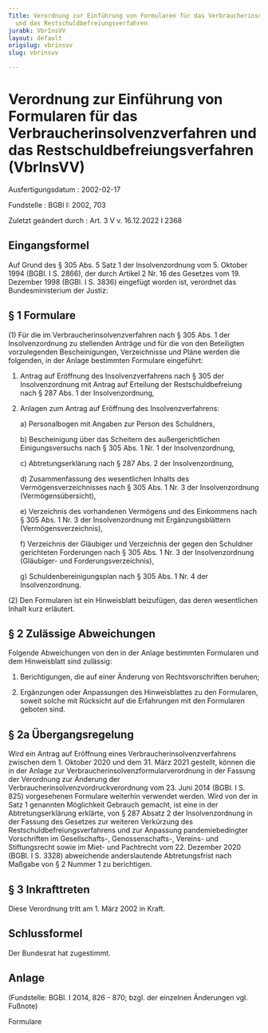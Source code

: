 ```yaml
---
Title: Verordnung zur Einführung von Formularen für das Verbraucherinsolvenzverfahren
  und das Restschuldbefreiungsverfahren
jurabk: VbrInsVV
layout: default
origslug: vbrinsvv
slug: vbrinsvv

---
```


# Verordnung zur Einführung von Formularen für das Verbraucherinsolvenzverfahren und das Restschuldbefreiungsverfahren (VbrInsVV)

Ausfertigungsdatum
:   2002-02-17

Fundstelle
:   BGBl I: 2002, 703

Zuletzt geändert durch
:   Art. 3 V v. 16.12.2022 I 2368



## Eingangsformel

Auf Grund des § 305 Abs. 5 Satz 1 der Insolvenzordnung vom 5. Oktober
1994 (BGBl. I S. 2866), der durch Artikel 2 Nr. 16 des Gesetzes vom
19\. Dezember 1998 (BGBl. I S. 3836) eingefügt worden ist, verordnet
das Bundesministerium der Justiz:


## § 1 Formulare

(1) Für die im Verbraucherinsolvenzverfahren nach § 305 Abs. 1 der
Insolvenzordnung zu stellenden Anträge und für die von den Beteiligten
vorzulegenden Bescheinigungen, Verzeichnisse und Pläne werden die
folgenden, in der Anlage bestimmten Formulare eingeführt:

1.  Antrag auf Eröffnung des Insolvenzverfahrens nach § 305 der
    Insolvenzordnung mit Antrag auf Erteilung der Restschuldbefreiung nach
    § 287 Abs. 1 der Insolvenzordnung,


2.  Anlagen zum Antrag auf Eröffnung des Insolvenzverfahrens:

    a)  Personalbogen mit Angaben zur Person des Schuldners,


    b)  Bescheinigung über das Scheitern des außergerichtlichen
        Einigungsversuchs nach § 305 Abs. 1 Nr. 1 der Insolvenzordnung,


    c)  Abtretungserklärung nach § 287 Abs. 2 der Insolvenzordnung,


    d)  Zusammenfassung des wesentlichen Inhalts des Vermögensverzeichnisses
        nach § 305 Abs. 1 Nr. 3 der Insolvenzordnung (Vermögensübersicht),


    e)  Verzeichnis des vorhandenen Vermögens und des Einkommens nach § 305
        Abs. 1 Nr. 3 der Insolvenzordnung mit Ergänzungsblättern
        (Vermögensverzeichnis),


    f)  Verzeichnis der Gläubiger und Verzeichnis der gegen den Schuldner
        gerichteten Forderungen nach § 305 Abs. 1 Nr. 3 der Insolvenzordnung
        (Gläubiger- und Forderungsverzeichnis),


    g)  Schuldenbereinigungsplan nach § 305 Abs. 1 Nr. 4 der Insolvenzordnung.







(2) Den Formularen ist ein Hinweisblatt beizufügen, das deren
wesentlichen Inhalt kurz erläutert.


## § 2 Zulässige Abweichungen

Folgende Abweichungen von den in der Anlage bestimmten Formularen und
dem Hinweisblatt sind zulässig:

1.  Berichtigungen, die auf einer Änderung von Rechtsvorschriften beruhen;


2.  Ergänzungen oder Anpassungen des Hinweisblattes zu den Formularen,
    soweit solche mit Rücksicht auf die Erfahrungen mit den Formularen
    geboten sind.





## § 2a Übergangsregelung

Wird ein Antrag auf Eröffnung eines Verbraucherinsolvenzverfahrens
zwischen dem 1. Oktober 2020 und dem 31. März 2021 gestellt, können
die in der Anlage zur Verbraucherinsolvenzformularverordnung in der
Fassung der Verordnung zur Änderung der
Verbraucherinsolvenzvordruckverordnung vom 23. Juni 2014 (BGBl. I S.
825) vorgesehenen Formulare weiterhin verwendet werden. Wird von der
in Satz 1 genannten Möglichkeit Gebrauch gemacht, ist eine in der
Abtretungserklärung erklärte, von § 287 Absatz 2 der Insolvenzordnung
in der Fassung des Gesetzes zur weiteren Verkürzung des
Restschuldbefreiungsverfahrens und zur Anpassung pandemiebedingter
Vorschriften im Gesellschafts-, Genossenschafts-, Vereins- und
Stiftungsrecht sowie im Miet- und Pachtrecht vom 22. Dezember 2020
(BGBl. I S. 3328) abweichende anderslautende Abtretungsfrist nach
Maßgabe von § 2 Nummer 1 zu berichtigen.


## § 3 Inkrafttreten

Diese Verordnung tritt am 1. März 2002 in Kraft.


## Schlussformel

Der Bundesrat hat zugestimmt.


## Anlage

(Fundstelle: BGBl. I 2014, 826 - 870;
bzgl. der einzelnen Änderungen vgl. Fußnote)

Formulare


































